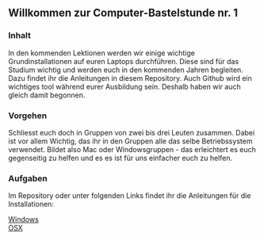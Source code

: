 ## Willkommen zur Computer-Bastelstunde nr. 1

### Inhalt
In den kommenden Lektionen werden wir einige wichtige Grundinstallationen auf euren Laptops durchführen. Diese sind für das Studium wichtig und werden euch in den kommenden Jahren begleiten. Dazu findet ihr die Anleitungen in diesem Repository. Auch Github wird ein wichtiges tool während eurer Ausbildung sein. Deshalb haben wir auch gleich damit begonnen.

### Vorgehen
Schliesst euch doch in Gruppen von zwei bis drei Leuten zusammen. Dabei ist vor allem Wichtig, das ihr in den Gruppen alle das selbe Betriebssystem verwendet. Bildet also Mac oder Windowsgruppen - das erleichtert es euch gegenseitig zu helfen und es es ist für uns einfacher euch zu helfen.

### Aufgaben

Im Repository oder unter folgenden Links findet ihr die Anleitungen für die Installationen:

[Windows](https://github.com/juliankraft/StartwocheADLS_14.9/blob/main/Windows.md)<br>
[OSX](https://github.com/juliankraft/StartwocheADLS_14.9/blob/main/OSX.md)
